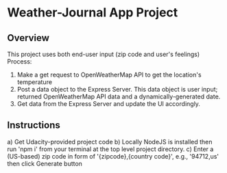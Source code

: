 # Weather-Journal App Project

## Overview
This project uses both end-user input (zip code and user's feelings) 
Process: 
1) Make a get request to OpenWeatherMap API to get the location's temperature
2) Post a data object to the Express Server. This data object is user input; returned OpenWeatherMap API data and a dynamically-generated date.
3) Get data from the Express Server and update the UI accordingly.

## Instructions
a) Get Udacity-provided project code 
b) Locally NodeJS is installed then run 'npm i' from your terminal at the top level project directory.
c) Enter a (US-based) zip code in form of '{zipcode},{country code}', e.g., '94712,us' then click Generate button